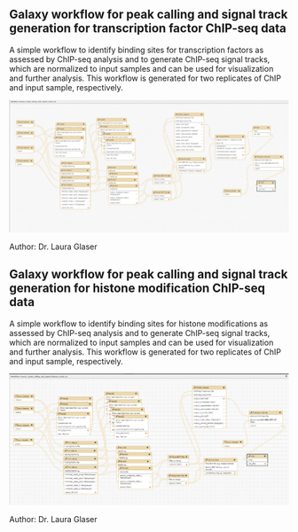 Galaxy workflow for peak calling and signal track generation for transcription factor ChIP-seq data
---------------------------------------------------------------------------------------------------

A simple workflow to identify binding sites for transcription factors as assessed by ChIP-seq analysis and to generate
ChIP-seq signal tracks, which are normalized to input samples and can be used for visualization and further analysis.
This workflow is generated for two replicates of ChIP and input sample, respectively. 

![](./peak_calling_and_signal_track.png)

Author: Dr. Laura Glaser

Galaxy workflow for peak calling and signal track generation for histone modification ChIP-seq data
---------------------------------------------------------------------------------------------------

A simple workflow to identify binding sites for histone modifications as assessed by ChIP-seq analysis and
to generate ChIP-seq signal tracks, which are normalized to input samples and can be used for
visualization and further analysis. This workflow is generated for two replicates of ChIP and input sample, respectively.

![](./peak_calling_and_signal_histone_mods.png)


Author: Dr. Laura Glaser
